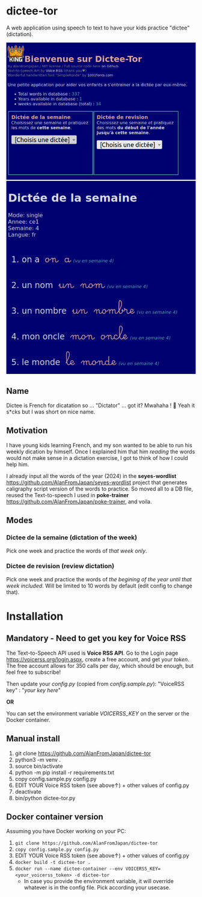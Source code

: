 # dictee-tor
A web application using speech to text to have your kids practice "dictee" (dictation).

![Homepage](/images/home.png?raw=true) ![Results](/images/result.png?raw=true)

## Name 
Dictee is French for dicatation so ... "Dictator" ... got it? Mwahaha ! 🤣 Yeah it s*cks but I was short on nice name.

## Motivation
I have young kids learning French, and my son wanted to be able to run his weekly dication by himself. Once I explained him that him *reading* the words would not make sense in a dictation exercise, I got to think of how I could help him. 

I already input all the words of the year (2024) in the **seyes-wordlist** https://github.com/AlanFromJapan/seyes-wordlist project that generates caligraphy script version of the words to practice. So moved all to a DB file, reused the Text-to-speech I used in **poke-trainer** https://github.com/AlanFromJapan/poke-trainer, and voila.

## Modes
### Dictee de la semaine (dictation of the week)
Pick one week and practice the words of *that week only*.

### Dictee de revision (review dictation)
Pick one week and practice the words of *the begining of the year until that week included*. Will be limited to 10 words by default (edit config to change that).

# Installation
## Mandatory - Need to get you key for Voice RSS
The Text-to-Speech API used is **Voice RSS API**. Go to the Login page https://voicerss.org/login.aspx, create a free account, and get your *token*. The free account allows for 350 calls per day, which should be enough, but feel free to subscribe!

Then update your *config.py* (copied from *config.sample.py*): "VoiceRSS key" : "*your key here*"

**OR**

You can set the environment variable *VOICERSS_KEY* on the server or the Docker container.

## Manual install
1. git clone https://github.com/AlanFromJapan/dictee-tor
1. python3 -m venv .
1. source bin/activate
1. python -m pip install -r requirements.txt
1. copy config.sample.py config.py
1. EDIT YOUR Voice RSS token (see above↑) + other values of config.py
1. deactivate
1. bin/python dictee-tor.py

## Docker container version
Assuming you have Docker working on your PC:
1. `git clone https://github.com/AlanFromJapan/dictee-tor`
1. `copy config.sample.py config.py`
1. EDIT YOUR Voice RSS token (see above↑) + other values of config.py
1. `docker build -t dictee-tor .`
1. `docker run --name dictee-container --env VOICERSS_KEY=<your_voicerss_token> -d dictee-tor`
    - In case you provide the environment variable, it will override whatever is in the config file. Pick according your usecase.

